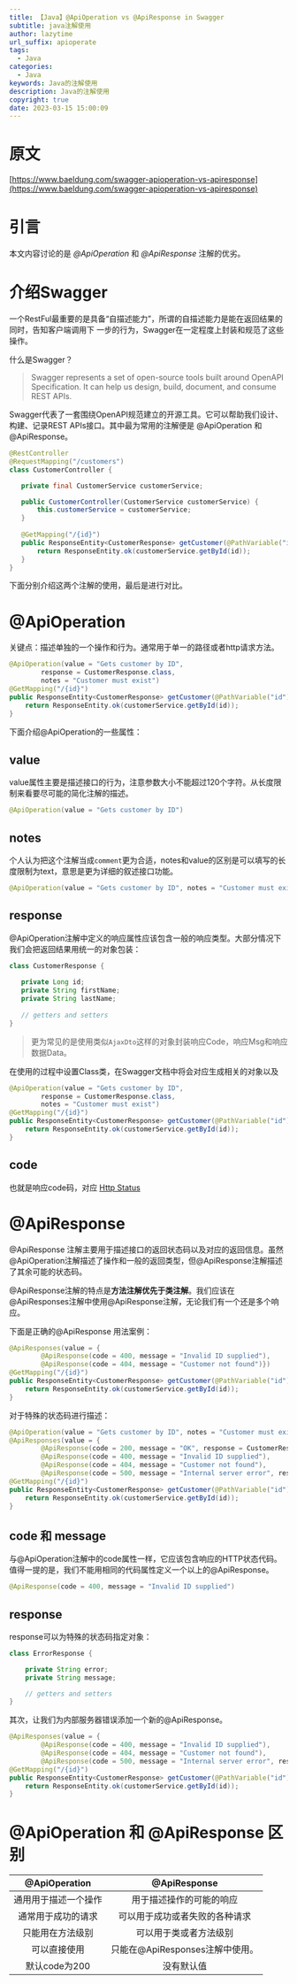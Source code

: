 ```yaml
---
title: 【Java】@ApiOperation vs @ApiResponse in Swagger
subtitle: java注解使用
author: lazytime
url_suffix: apioperate
tags:
  - Java
categories:
  - Java
keywords: Java的注解使用
description: Java的注解使用
copyright: true
date: 2023-03-15 15:00:09
---
```


# 原文

[https://www.baeldung.com/swagger-apioperation-vs-apiresponse](https://www.baeldung.com/swagger-apioperation-vs-apiresponse)

# 引言

本文内容讨论的是 _@ApiOperation_ 和 _@ApiResponse_ 注解的优劣。

# 介绍Swagger

一个RestFul最重要的是具备“自描述能力”，所谓的自描述能力是能在返回结果的同时，告知客户端调用下
一步的行为，Swagger在一定程度上封装和规范了这些操作。

什么是Swagger？

> Swagger represents a set of open-source tools built around OpenAPI Specification. It can help us design, build, document, and consume REST APIs.

Swagger代表了一套围绕OpenAPI规范建立的开源工具。它可以帮助我们设计、构建、记录REST APIs接口。其中最为常用的注解便是 @ApiOperation 和 @ApiResponse。

```java
@RestController
@RequestMapping("/customers")
class CustomerController {

   private final CustomerService customerService;

   public CustomerController(CustomerService customerService) {
       this.customerService = customerService;
   }
  
   @GetMapping("/{id}")
   public ResponseEntity<CustomerResponse> getCustomer(@PathVariable("id") Long id) {
       return ResponseEntity.ok(customerService.getById(id));
   }
}
```

下面分别介绍这两个注解的使用，最后是进行对比。

<!-- more -->

# @ApiOperation

关键点：描述单独的一个操作和行为。通常用于单一的路径或者http请求方法。

```java
@ApiOperation(value = "Gets customer by ID", 
        response = CustomerResponse.class, 
        notes = "Customer must exist")
@GetMapping("/{id}")
public ResponseEntity<CustomerResponse> getCustomer(@PathVariable("id") Long id) {
    return ResponseEntity.ok(customerService.getById(id));
}
```

下面介绍@ApiOperation的一些属性：

## value

value属性主要是描述接口的行为，注意参数大小不能超过120个字符。从长度限制来看要尽可能的简化注解的描述。

```java
@ApiOperation(value = "Gets customer by ID")
```

## notes

个人认为把这个注解当成`comment`更为合适，notes和value的区别是可以填写的长度限制为text，意思是更为详细的叙述接口功能。

```java
@ApiOperation(value = "Gets customer by ID", notes = "Customer must exist")
```


## response

@ApiOperation注解中定义的响应属性应该包含一般的响应类型。大部分情况下我们会把返回结果用统一的对象包装：

```java
class CustomerResponse {
  
   private Long id;
   private String firstName;
   private String lastName;
  
   // getters and setters
}
```

> 更为常见的是使用类似`AjaxDto`这样的对象封装响应Code，响应Msg和响应数据Data。

在使用的过程中设置Class类，在Swagger文档中将会对应生成相关的对象以及

```java
@ApiOperation(value = "Gets customer by ID",
        response = CustomerResponse.class,
        notes = "Customer must exist")
@GetMapping("/{id}")
public ResponseEntity<CustomerResponse> getCustomer(@PathVariable("id") Long id) {
    return ResponseEntity.ok(customerService.getById(id));
}
```

## code

也就是响应code码，对应 [Http Status](https://www.w3.org/Protocols/rfc2616/rfc2616-sec10.html)

# @ApiResponse

@ApiResponse 注解主要用于描述接口的返回状态码以及对应的返回信息。虽然@ApiOperation注解描述了操作和一般的返回类型，但@ApiResponse注解描述了其余可能的状态码。

@ApiResponse注解的特点是**方法注解优先于类注解**。我们应该在@ApiResponses注解中使用@ApiResponse注解，无论我们有一个还是多个响应。

下面是正确的@ApiResponse 用法案例：

```java
@ApiResponses(value = {  
        @ApiResponse(code = 400, message = "Invalid ID supplied"),  
        @ApiResponse(code = 404, message = "Customer not found")})  
@GetMapping("/{id}")  
public ResponseEntity<CustomerResponse> getCustomer(@PathVariable("id") Long id) {  
    return ResponseEntity.ok(customerService.getById(id));  
}
```

对于特殊的状态码进行描述：

```java
@ApiOperation(value = "Gets customer by ID", notes = "Customer must exist")  
@ApiResponses(value = {  
        @ApiResponse(code = 200, message = "OK", response = CustomerResponse.class),  
        @ApiResponse(code = 400, message = "Invalid ID supplied"),  
        @ApiResponse(code = 404, message = "Customer not found"),  
        @ApiResponse(code = 500, message = "Internal server error", response = ErrorResponse.class)})  
@GetMapping("/{id}")  
public ResponseEntity<CustomerResponse> getCustomer(@PathVariable("id") Long id) {  
    return ResponseEntity.ok(customerService.getById(id));  
}
```

## code 和 message

与@ApiOperation注解中的code属性一样，它应该包含响应的HTTP状态代码。值得一提的是，我们不能用相同的代码属性定义一个以上的@ApiResponse。

```java
@ApiResponse(code = 400, message = "Invalid ID supplied")
```

## response

response可以为特殊的状态码指定对象：

```java
class ErrorResponse {

    private String error;
    private String message;

    // getters and setters
}
```

其次，让我们为内部服务器错误添加一个新的@ApiResponse。

```java
@ApiResponses(value = {
        @ApiResponse(code = 400, message = "Invalid ID supplied"),
        @ApiResponse(code = 404, message = "Customer not found"),
        @ApiResponse(code = 500, message = "Internal server error", response = ErrorResponse.class)})
@GetMapping("/{id}")
public ResponseEntity<CustomerResponse> getCustomer(@PathVariable("id") Long id) {
    return ResponseEntity.ok(customerService.getById(id));
}
```

#  @ApiOperation 和 @ApiResponse 区别

|              @ApiOperation              |                       @ApiResponse                        |
| :-------------------------------------: | :-------------------------------------------------------: |
|    通用用于描述一个操作     | 用于描述操作的可能的响应 |
|     通常用于成功的请求     |          可以用于成功或者失败的各种请求          |
| 只能用在方法级别 |        可以用于类或者方法级别        |
|          可以直接使用           |   只能在@ApiResponses注解中使用。   |
| 默认code为200  |       没有默认值        |


